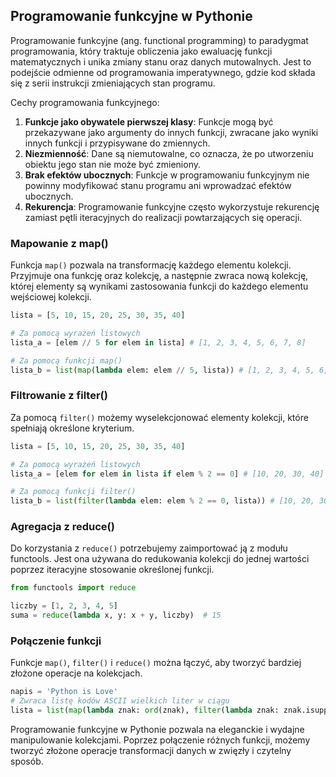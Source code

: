 ## Programowanie funkcyjne w Pythonie

Programowanie funkcyjne (ang. functional programming) to paradygmat programowania, który traktuje obliczenia jako ewaluację funkcji matematycznych i unika zmiany stanu oraz danych mutowalnych. Jest to podejście odmienne od programowania imperatywnego, gdzie kod składa się z serii instrukcji zmieniających stan programu. 

Cechy programowania funkcyjnego:

1. **Funkcje jako obywatele pierwszej klasy**: Funkcje mogą być przekazywane jako argumenty do innych funkcji, zwracane jako wyniki innych funkcji i przypisywane do zmiennych.
2. **Niezmienność**: Dane są niemutowalne, co oznacza, że po utworzeniu obiektu jego stan nie może być zmieniony.
3. **Brak efektów ubocznych**: Funkcje w programowaniu funkcyjnym nie powinny modyfikować stanu programu ani wprowadzać efektów ubocznych.
4. **Rekurencja**: Programowanie funkcyjne często wykorzystuje rekurencję zamiast pętli iteracyjnych do realizacji powtarzających się operacji.

### Mapowanie z map()

Funkcja `map()` pozwala na transformację każdego elementu kolekcji. Przyjmuje ona funkcję oraz kolekcję, a następnie zwraca nową kolekcję, której elementy są wynikami zastosowania funkcji do każdego elementu wejściowej kolekcji.

```python
lista = [5, 10, 15, 20, 25, 30, 35, 40]

# Za pomocą wyrażeń listowych
lista_a = [elem // 5 for elem in lista] # [1, 2, 3, 4, 5, 6, 7, 8]

# Za pomocą funkcji map()
lista_b = list(map(lambda elem: elem // 5, lista)) # [1, 2, 3, 4, 5, 6, 7, 8]
```

### Filtrowanie z filter()

Za pomocą `filter()` możemy wyselekcjonować elementy kolekcji, które spełniają określone kryterium.

```python
lista = [5, 10, 15, 20, 25, 30, 35, 40]

# Za pomocą wyrażeń listowych
lista_a = [elem for elem in lista if elem % 2 == 0] # [10, 20, 30, 40]

# Za pomocą funkcji filter()
lista_b = list(filter(lambda elem: elem % 2 == 0, lista)) # [10, 20, 30, 40]
```

### Agregacja z reduce()

Do korzystania z `reduce()` potrzebujemy zaimportować ją z modułu functools. Jest ona używana do redukowania kolekcji do jednej wartości poprzez iteracyjne stosowanie określonej funkcji.

```python
from functools import reduce

liczby = [1, 2, 3, 4, 5]
suma = reduce(lambda x, y: x + y, liczby)  # 15
```

### Połączenie funkcji

Funkcje `map()`, `filter()` i `reduce()` można łączyć, aby tworzyć bardziej złożone operacje na kolekcjach.

```python
napis = 'Python is Love'
# Zwraca listę kodów ASCII wielkich liter w ciągu
lista = list(map(lambda znak: ord(znak), filter(lambda znak: znak.isupper(), napis))) # [80, 76]
```

Programowanie funkcyjne w Pythonie pozwala na eleganckie i wydajne manipulowanie kolekcjami. Poprzez połączenie różnych funkcji, możemy tworzyć złożone operacje transformacji danych w zwięzły i czytelny sposób.
